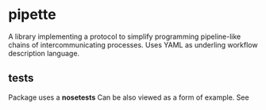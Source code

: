 pipette
=======

A library implementing a protocol to simplify programming pipeline-like chains of intercommunicating processes. Uses YAML as underling workflow description language.

tests
-----

Package uses a **nosetests**
Can be also viewed as a form of example. See 

